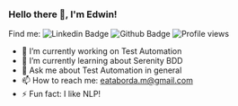 ### Hello there 👋, I'm Edwin!

Find me: ![Linkedin Badge](https://img.shields.io/badge/-eatm-0072b1?style=flat&logo=Linkedin&logoColor=white&link=https://www.linkedin.com/in/eatm/)
![Github Badge](https://img.shields.io/badge/-eatm-grey?style=flat&logo=github&logoColor=white&link=https://github.com/eatm/)
![Profile views](https://gpvc.arturio.dev/eatm)

- 🔭 I’m currently working on Test Automation
- 🌱 I’m currently learning about Serenity BDD
- 💬 Ask me about Test Automation in general
- 📫 How to reach me: eataborda.m@gmail.com
- ⚡ Fun fact: I like NLP!
